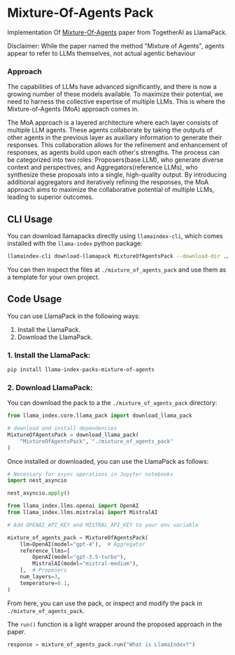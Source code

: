 # Mixture-Of-Agents Pack

Implementation Of [Mixture-Of-Agents](https://arxiv.org/abs/2406.04692) paper from TogetherAI as LlamaPack.

Disclaimer: While the paper named the method "Mixture of Agents", agents appear to refer to LLMs themselves, not actual agentic behaviour

### Approach

The capabilities of LLMs have advanced significantly, and there is now a growing number of these models available. To maximize their potential, we need to harness the collective expertise of multiple LLMs. This is where the Mixture-of-Agents (MoA) approach comes in.

The MoA approach is a layered architecture where each layer consists of multiple LLM agents. These agents collaborate by taking the outputs of other agents in the previous layer as auxiliary information to generate their responses. This collaboration allows for the refinement and enhancement of responses, as agents build upon each other's strengths. The process can be categorized into two roles: Proposers(base LLM), who generate diverse context and perspectives, and Aggregators(reference LLMs), who synthesize these proposals into a single, high-quality output. By introducing additional aggregators and iteratively refining the responses, the MoA approach aims to maximize the collaborative potential of multiple LLMs, leading to superior outcomes.

## CLI Usage

You can download llamapacks directly using `llamaindex-cli`, which comes installed with the `llama-index` python package:

```bash
llamaindex-cli download-llamapack MixtureOfAgentsPack --download-dir ./mixture_of_agents_pack
```

You can then inspect the files at `./mixture_of_agents_pack` and use them as a template for your own project.

## Code Usage

You can use LlamaPack in the following ways:

1. Install the LlamaPack.
2. Download the LlamaPack.

### 1. Install the LlamaPack:

```bash
pip install llama-index-packs-mixture-of-agents
```

### 2. Download LlamaPack:

You can download the pack to a the `./mixture_of_agents_pack` directory:

```python
from llama_index.core.llama_pack import download_llama_pack

# download and install dependencies
MixtureOfAgentsPack = download_llama_pack(
    "MixtureOfAgentsPack", "./mixture_of_agents_pack"
)
```

Once installed or downloaded, you can use the LlamaPack as follows:

```python
# Necessary for async operations in Jupyter notebooks
import nest_asyncio

nest_asyncio.apply()

from llama_index.llms.openai import OpenAI
from llama_index.llms.mistralai import MistralAI

# Add OPENAI_API_KEY and MISTRAL_API_KEY to your env variable

mixture_of_agents_pack = MixtureOfAgentsPack(
    llm=OpenAI(model="gpt-4"),  # Aggregator
    reference_llms=[
        OpenAI(model="gpt-3.5-turbo"),
        MistralAI(model="mistral-medium"),
    ],  # Proposers
    num_layers=3,
    temperature=0.1,
)
```

From here, you can use the pack, or inspect and modify the pack in `./mixture_of_agents_pack`.

The `run()` function is a light wrapper around the proposed approach in the paper.

```python
response = mixture_of_agents_pack.run("What is LlamaIndex?")
```
